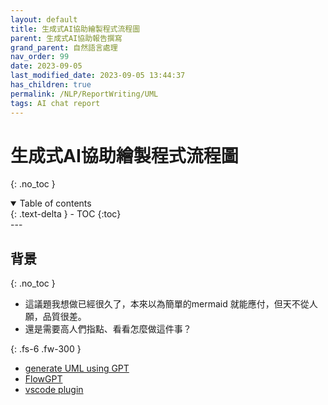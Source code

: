 ```yaml
---
layout: default
title: 生成式AI協助繪製程式流程圖
parent: 生成式AI協助報告撰寫
grand_parent: 自然語言處理
nav_order: 99
date: 2023-09-05
last_modified_date: 2023-09-05 13:44:37
has_children: true
permalink: /NLP/ReportWriting/UML
tags: AI chat report
---
```


# 生成式AI協助繪製程式流程圖
{: .no_toc }

<details open markdown="block">
  <summary>
    Table of contents
  </summary>
  {: .text-delta }
- TOC
{:toc}
</details>
---

## 背景

{: .no_toc }

- 這議題我想做已經很久了，本來以為簡單的mermaid 就能應付，但天不從人願，品質很差。
- 還是需要高人們指點、看看怎麼做這件事？

{: .fs-6 .fw-300 }

- [generate UML using GPT](https://medium.com/@Empanado/generating-plantuml-diagrams-with-chatgpt-7905a34b6c14)
- [FlowGPT](https://flowgpt.com/p/plantuml-diagram-generator)
- [vscode plugin](https://medium.com/@NeroHin/plantuml-%E6%95%B4%E5%90%88-vscode-%E6%8F%92%E4%BB%B6%E6%95%99%E5%AD%B8%E8%88%87%E5%B8%B8%E8%A6%8B-uml-%E5%9C%96%E4%BE%8B%E7%B7%B4%E7%BF%92-1fc2b689e183)
